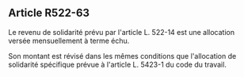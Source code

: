 ## Article R522-63

Le revenu de solidarité prévu par l'article L. 522-14 est une allocation versée mensuellement à terme échu.

Son montant est révisé dans les mêmes conditions que l'allocation de solidarité spécifique prévue à l'article
L. 5423-1 du code du travail.

